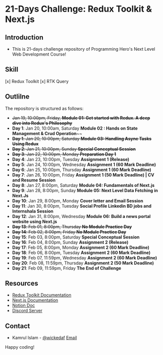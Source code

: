 # 21-Days Challenge: Redux Toolkit & Next.js

## Introduction
- This is 21-days challenge repository of Programming Hero's Next Level Web Development Course!

## Skill
[x] Redux Toolkit
[x] RTK Query


## Outlilne
The repository is structured as follows:
- ~~Jan 19, 10:00pm, Friday,	**Module 01: Get started with Redux. A deep dive into Redux's Philosophy**~~
- **Day 1**: Jan 20, 10:00am, Saturday	**Module 02 : Hands on State Management & Crud Operation**~~
- ~~**Day 1**: Jan 20, 10:00pm, Saturday	**Module 03: Handling Async Tasks Using Redux**~~
- ~~**Day 2**: Jan 21, 10:00pm, Sunday	**Special Conceptual Session**~~
- ~~**Day 3**: Jan 22, 10:00pm, Monday	**Preparation Day 1**~~
- **Day 4**: Jan 23, 10:00pm, Tuesday	**Assignment 1 (Release)**
- **Day 5**: Jan 24, 10:00pm, Wednesday	**Assignment 1 (60 Mark Deadline)**
- **Day 6**: Jan 25, 10:00pm, Thursday	**Assignment 1 (60 Mark Deadline)**
- **Day 7**: Jan 26, 10:00pm, Friday	**Assignment 1 (50 Mark Deadline) | CV and Resume Session**
- **Day 8**: Jan 27, 8:00pm, Saturday	**Module 04: Fundamentals of Next.js**
- **Day 9**: Jan 28, 8:00pm, Sunday	    **Module 05: Next Level Data Fetching in Next.Js**
- **Day 10**: Jan 29, 8:00pm, Monday	**Cover letter and Email Session**
- **Day 11**: Jan 30, 8:00pm, Tuesday	**Social Profile Linkedin BD jobs and Internshala Session**
- **Day 12**: Jan 31, 8:00pm, Wednesday	**Module 06: Build a news portal website using Next.js**
- ~~**Day 13**: Feb 01, 8:00pm, Thursday	**No Module Practice Day**~~
- ~~**Day 14**: Feb 02, 8:00pm, Friday	**No Module Practice Day**~~
- **Day 15**: Feb 03, 8:00pm, Saturday	**Special Conceptual Session**
- **Day 16**: Feb 04, 8:00pm, Sunday	**Assignment 2 (Release)**
- **Day 17**: Feb 05, 8:00pm, Monday	**Assignment 2 (60 Mark Deadline)**
- **Day 18**: Feb 06, 8:00pm, Tuesday	**Assignment 2 (60 Mark Deadline)**
- **Day 19**: Feb 07, 11:59pm, Wednesday **Assignment 2 (60 Mark Deadline)**
- **Day 20**: Feb 08, 11:59pm, Thursday	**Assignment 2 (50 Mark Deadline)**
- **Day 21**: Feb 09, 11:59pm, Friday	**The End of Challenge**




## Resources
- [Redux Toolkit Documentation](https://redux-toolkit.js.org/)
- [Next.js Documentation](https://nextjs.org/docs)
- [Notion Doc](https://www.notion.so/saintlyatman/Mission-1-Be-A-Redux-Reaper-bc9c211c77e04857b6fa645e567224a9)
- [Discord Server](https://discord.gg/gYD6yffs)

## Contact
- Kamrul Islam - [@wickedaf](https://github.com/wickedaf) [Email](mailto:rd.emon2@gmail.com)

Happy coding!

